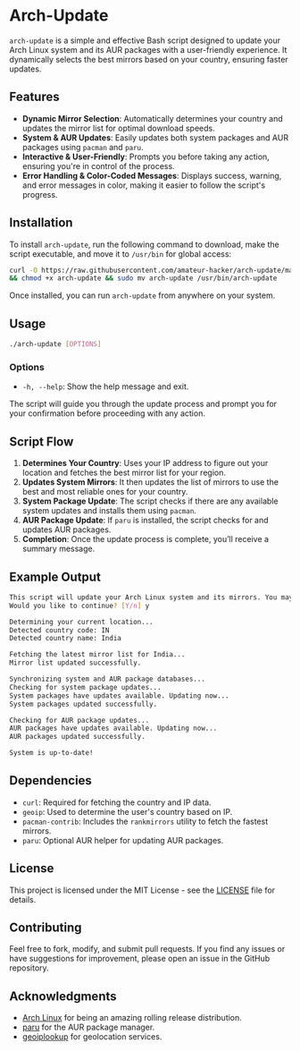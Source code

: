 # Arch-Update

`arch-update` is a simple and effective Bash script designed to update your Arch Linux system and its AUR packages with a user-friendly experience. It dynamically selects the best mirrors based on your country, ensuring faster updates.

## Features

- **Dynamic Mirror Selection**: Automatically determines your country and updates the mirror list for optimal download speeds.
- **System & AUR Updates**: Easily updates both system packages and AUR packages using `pacman` and `paru`.
- **Interactive & User-Friendly**: Prompts you before taking any action, ensuring you're in control of the process.
- **Error Handling & Color-Coded Messages**: Displays success, warning, and error messages in color, making it easier to follow the script's progress.

## Installation

To install `arch-update`, run the following command to download, make the script executable, and move it to `/usr/bin` for global access:

```bash
curl -O https://raw.githubusercontent.com/amateur-hacker/arch-update/main/arch-update\
&& chmod +x arch-update && sudo mv arch-update /usr/bin/arch-update
```

Once installed, you can run `arch-update` from anywhere on your system.

## Usage

```bash
./arch-update [OPTIONS]
```

### Options

- `-h, --help`: Show the help message and exit.

The script will guide you through the update process and prompt you for your confirmation before proceeding with any action.

## Script Flow

1. **Determines Your Country**: Uses your IP address to figure out your location and fetches the best mirror list for your region.
2. **Updates System Mirrors**: It then updates the list of mirrors to use the best and most reliable ones for your country.
3. **System Package Update**: The script checks if there are any available system updates and installs them using `pacman`.
4. **AUR Package Update**: If `paru` is installed, the script checks for and updates AUR packages.
5. **Completion**: Once the update process is complete, you’ll receive a summary message.

## Example Output

```bash
This script will update your Arch Linux system and its mirrors. You may need to enter your password for sudo operations.
Would you like to continue? [Y/n] y

Determining your current location...
Detected country code: IN
Detected country name: India

Fetching the latest mirror list for India...
Mirror list updated successfully.

Synchronizing system and AUR package databases...
Checking for system package updates...
System packages have updates available. Updating now...
System packages updated successfully.

Checking for AUR package updates...
AUR packages have updates available. Updating now...
AUR packages updated successfully.

System is up-to-date!
```

## Dependencies

- `curl`: Required for fetching the country and IP data.
- `geoip`: Used to determine the user's country based on IP.
- `pacman-contrib`: Includes the `rankmirrors` utility to fetch the fastest mirrors.
- `paru`: Optional AUR helper for updating AUR packages.

## License

This project is licensed under the MIT License - see the [LICENSE](LICENSE) file for details.

## Contributing

Feel free to fork, modify, and submit pull requests. If you find any issues or have suggestions for improvement, please open an issue in the GitHub repository.

## Acknowledgments

- [Arch Linux](https://archlinux.org) for being an amazing rolling release distribution.
- [paru](https://github.com/Morganamilo/paru) for the AUR package manager.
- [geoiplookup](https://github.com/maxmind/geoip-api-c) for geolocation services.
